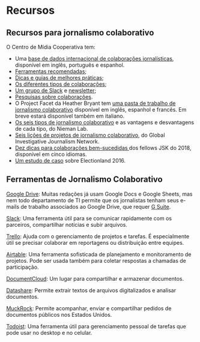 # Recursos

## Recursos para jornalismo colaborativo

O Centro de Mídia Cooperativa tem:

* Uma [base de dados internacional de colaborações jornalísticas](https://collaborativejournalism.org/database-search-sort-learn-collaborative-projects-around-world/), disponível em inglês, português e espanhol.  
* [Ferramentas recomendadas](https://collaborativejournalism.org/technology/);
* [Dicas e guias de melhores práticas](https://collaborativejournalism.org/guides/);
* [Os diferentes tipos de colaborações](https://collaborativejournalism.org/models/);
* [Um grupo de Slack](http://collaborativenews.slack.com/) e [newsletter](https://centerforcooperativemedia.us5.list-manage.com/subscribe?u=7f46611cb324e9e193acda7cc&id=2e8bb60c9c);
* [Pesquisas sobre colaborações](https://collaborativejournalism.org/research/).
* O Project Facet da Heather Bryant tem [uma pasta de trabalho de jornalismo colaborativo](https://www.projectfacet.org/collaborative-journalism-workbook/) disponível em inglês, espanhol e francês. Em breve estará disponível também em italiano. 
* [Os seis tipos de jornalismo colaborativo](http://www.niemanlab.org/2017/09/here-are-6-different-kinds-of-collaborative-journalism-and-the-good-and-bad-things-about-each/) e as vantagens e desvantagens de cada tipo, do Nieman Lab.
* [Seis lições de projetos de jornalismo colaborativo](https://gijn.org/2018/10/23/collaborative-reporting/), do Global Investigative Journalism Network.
* [Dez dicas para colaborações bem-sucedidas ](https://medium.com/@GuilhermeAmado/10-tips-for-successful-collaboration-among-journalists-eabddc9e7d24)dos fellows JSK do 2018, disponível em cinco idiomas.
* [Um estudo de caso](https://propublica.s3.amazonaws.com/assets/docs/electionland-case-study.pdf?_ga=2.4589747.1844853993.1564498985-2144854138.1548797937) sobre Electionland 2016.

## Ferramentas de Jornalismo Colaborativo

[Google Drive](https://drive.google.com): Muitas redações já usam Google Docs e Google Sheets, mas nem todo departamento de TI permite que os jornalistas tenham seus e-mails de trabalho associados ao Google Drive, que requer [G Suite](https://gsuite.google.com/).

[Slack](https://slack.com/): Uma ferramenta útil para se comunicar rapidamente com os parceiros, compartilhar notícias e subir arquivos. 

[Trello](https://trello.com/): Ajuda com o gerenciamento de projetos e tarefas. É especialmente útil se precisar colaborar em reportagens ou distribuição entre equipes.

[Airtable](https://airtable.com/): Uma ferramenta sofisticada de planejamento e monitoramento de projetos. Pode ser usada também para coletar respostas a chamadas de participação.

[DocumentCloud](https://www.documentcloud.org/): Um lugar para compartilhar e armazenar documentos.

[Datashare](https://icij.gitbook.io/datashare/): Permite extrair textos de arquivos digitalizados e analisar documentos.

[MuckRock](http://www.muckrock.com): Permite acompanhar, enviar e compartilhar pedidos de documentos públicos nos Estados Unidos.

[Todoist](https://en.todoist.com): Uma ferramenta útil para gerenciamento pessoal de tarefas que pode usar no desktop e no celular.

